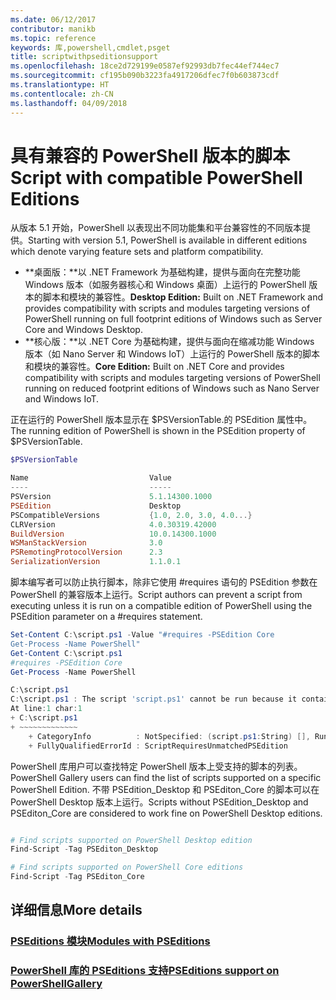 ```yaml
---
ms.date: 06/12/2017
contributor: manikb
ms.topic: reference
keywords: 库,powershell,cmdlet,psget
title: scriptwithpseditionsupport
ms.openlocfilehash: 18ce2d729199e0587ef92993db7fec44ef744ec7
ms.sourcegitcommit: cf195b090b3223fa4917206dfec7f0b603873cdf
ms.translationtype: HT
ms.contentlocale: zh-CN
ms.lasthandoff: 04/09/2018
---
```

# <a name="script-with-compatible-powershell-editions"></a><span data-ttu-id="48f4e-103">具有兼容的 PowerShell 版本的脚本</span><span class="sxs-lookup"><span data-stu-id="48f4e-103">Script with compatible PowerShell Editions</span></span>
<span data-ttu-id="48f4e-104">从版本 5.1 开始，PowerShell 以表现出不同功能集和平台兼容性的不同版本提供。</span><span class="sxs-lookup"><span data-stu-id="48f4e-104">Starting with version 5.1, PowerShell is available in different editions which denote varying feature sets and platform compatibility.</span></span>

- <span data-ttu-id="48f4e-105">**桌面版：**以 .NET Framework 为基础构建，提供与面向在完整功能 Windows 版本（如服务器核心和 Windows 桌面）上运行的 PowerShell 版本的脚本和模块的兼容性。</span><span class="sxs-lookup"><span data-stu-id="48f4e-105">**Desktop Edition:** Built on .NET Framework and provides compatibility with scripts and modules targeting versions of PowerShell running on full footprint editions of Windows such as Server Core and Windows Desktop.</span></span>
- <span data-ttu-id="48f4e-106">**核心版：**以 .NET Core 为基础构建，提供与面向在缩减功能 Windows 版本（如 Nano Server 和 Windows IoT）上运行的 PowerShell 版本的脚本和模块的兼容性。</span><span class="sxs-lookup"><span data-stu-id="48f4e-106">**Core Edition:** Built on .NET Core and provides compatibility with scripts and modules targeting versions of PowerShell running on reduced footprint editions of Windows such as Nano Server and Windows IoT.</span></span>

<span data-ttu-id="48f4e-107">正在运行的 PowerShell 版本显示在 $PSVersionTable.的 PSEdition 属性中。</span><span class="sxs-lookup"><span data-stu-id="48f4e-107">The running edition of PowerShell is shown in the PSEdition property of $PSVersionTable.</span></span>
```powershell
$PSVersionTable

Name                           Value
----                           -----
PSVersion                      5.1.14300.1000
PSEdition                      Desktop
PSCompatibleVersions           {1.0, 2.0, 3.0, 4.0...}
CLRVersion                     4.0.30319.42000
BuildVersion                   10.0.14300.1000
WSManStackVersion              3.0
PSRemotingProtocolVersion      2.3
SerializationVersion           1.1.0.1
```

<span data-ttu-id="48f4e-108">脚本编写者可以防止执行脚本，除非它使用 #requires 语句的 PSEdition 参数在 PowerShell 的兼容版本上运行。</span><span class="sxs-lookup"><span data-stu-id="48f4e-108">Script authors can prevent a script from executing unless it is run on a compatible edition of PowerShell using the PSEdition parameter on a #requires statement.</span></span>
```powershell
Set-Content C:\script.ps1 -Value "#requires -PSEdition Core
Get-Process -Name PowerShell"
Get-Content C:\script.ps1
#requires -PSEdition Core
Get-Process -Name PowerShell

C:\script.ps1
C:\script.ps1 : The script 'script.ps1' cannot be run because it contained a "#requires" statement for PowerShell Core edition. The edition of PowerShell that is required by the script does not match the currently running PowerShell Desktop edition.
At line:1 char:1
+ C:\script.ps1
+ ~~~~~~~~~~~~~
    + CategoryInfo          : NotSpecified: (script.ps1:String) [], RuntimeException
    + FullyQualifiedErrorId : ScriptRequiresUnmatchedPSEdition
```

<span data-ttu-id="48f4e-109">PowerShell 库用户可以查找特定 PowerShell 版本上受支持的脚本的列表。</span><span class="sxs-lookup"><span data-stu-id="48f4e-109">PowerShell Gallery users can find the list of scripts supported on a specific PowerShell Edition.</span></span>
<span data-ttu-id="48f4e-110">不带 PSEdition_Desktop 和 PSEditon_Core 的脚本可以在 PowerShell Desktop 版本上运行。</span><span class="sxs-lookup"><span data-stu-id="48f4e-110">Scripts without PSEdition_Desktop and PSEditon_Core are considered to work fine on PowerShell Desktop editions.</span></span>

```powershell

# Find scripts supported on PowerShell Desktop edition
Find-Script -Tag PSEditon_Desktop

# Find scripts supported on PowerShell Core editions
Find-Script -Tag PSEditon_Core

```

## <a name="more-details"></a><span data-ttu-id="48f4e-111">详细信息</span><span class="sxs-lookup"><span data-stu-id="48f4e-111">More details</span></span>
### <a name="modules-with-pseditionsmodulemodulewithpseditionsupportmd"></a>[<span data-ttu-id="48f4e-112">PSEditions 模块</span><span class="sxs-lookup"><span data-stu-id="48f4e-112">Modules with PSEditions</span></span>](../module/modulewithpseditionsupport.md)
### <a name="pseditions-support-on-powershellgallerypsgallerypsgallerypseditionsmd"></a>[<span data-ttu-id="48f4e-113">PowerShell 库的 PSEditions 支持</span><span class="sxs-lookup"><span data-stu-id="48f4e-113">PSEditions support on PowerShellGallery</span></span>](../../psgallery/psgallery_pseditions.md)
